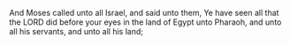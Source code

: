 And Moses called unto all Israel, and said unto them, Ye have seen all that the LORD did before your eyes in the land of Egypt unto Pharaoh, and unto all his servants, and unto all his land;
